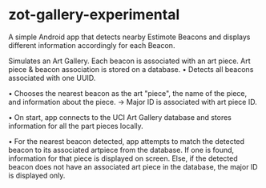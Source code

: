 # zot-gallery-experimental
A simple Android app that detects nearby Estimote Beacons and displays different information accordingly for each Beacon.

Simulates an Art Gallery. Each beacon is associated with an art piece. Art piece & beacon association is stored on a database.
• Detects all beacons associated with one UUID.

• Chooses the nearest beacon as the art "piece", the name of the piece, and information about the piece. -> Major ID is associated with art piece ID.
    
• On start, app connects to the UCI Art Gallery database and stores information for all the part pieces locally.

• For the nearest beacon detected, app attempts to match the detected beacon to its associated artpiece from the database. If one is found, information for that piece is displayed on screen. Else, if the detected beacon does not have an associated art piece in the database, the major ID is displayed only.
